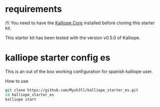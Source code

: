 # requirements
/!\ You need to have the [Kalliope Core](https://github.com/kalliope-project/kalliope) installed before cloning this starter kit.

This starter kit has been tested with the version v0.5.0 of Kalliope.

# kalliope starter config es

This is an out of the box working configuration for spanish kalliope user.

How to use
 ```bash
git clone https://github.com/Mysh3ll/kalliope_starter_es.git
cd kalliope_starter_es
kalliope start
```
